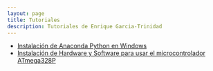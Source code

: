 ```yaml
---
layout: page
title: Tutoriales
description: Tutoriales de Enrique Garcia-Trinidad
---
```


- [Instalación de Anaconda Python en Windows](https://enriquegarcia.xyz/pages/instructions/installPython)
- [Instalación de Hardware y Software para usar el microcontrolador ATmega328P](https://enriquegarcia.xyz/pages/instructions/microconSetup)

<!-- Note: this is how to write a comment in HTML. Everything in here won't show up on your webpage.-->

<!--
To increase the size of the title, use fewer # in front of the paper title.
To decrease the size of the title, use more #. 
To remove the italics, remove the * before and after the description
To remove the underline from the title, remove the <u> tags (<u> and </u>)
-->
